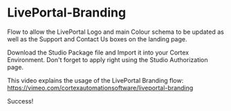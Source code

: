 # LivePortal-Branding
Flow to allow the LivePortal Logo and main Colour schema to be updated as well as the Support and Contact Us boxes on the landing page.

Download the Studio Package file and Import it into your Cortex Environment.
Don't forget to apply right using the Studio Authorization page.

This video explains the usage of the LivePortal Branding flow:
https://vimeo.com/cortexautomationsoftware/liveportal-branding

Success!
